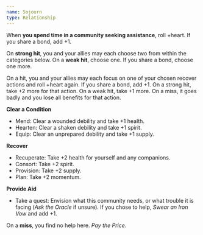 ```yaml
---
name: Sojourn
type: Relationship
---
```


When **you spend time in a community seeking assistance**, roll +heart. If you share a bond, add +1.

On **strong hit**, you and your allies may each choose two from within the categories below. On a **weak hit**, choose one. If you share a bond, choose one more.

On a hit, you and your allies may each focus on one of your chosen recover actions and roll +heart again. If you share a bond, add +1. On a strong hit, take +2 more for that action. On a weak hit, take +1 more. On a miss, it goes badly and you lose all benefits for that action.

**Clear a Condition**

- Mend: Clear a wounded debility and take +1 health.
- Hearten: Clear a shaken debility and take +1 spirit.
- Equip: Clear an unprepared debility and take +1 supply.

**Recover**

- Recuperate: Take +2 health for yourself and any companions.
- Consort: Take +2 spirit.
- Provision: Take +2 supply.
- Plan: Take +2 momentum.

**Provide Aid**

- Take a quest: Envision what this community needs, or what trouble it is facing (_Ask the Oracle_ if unsure). If you chose to help, _Swear an Iron Vow_ and add +1.

On a **miss**, you find no help here. _Pay the Price_.
